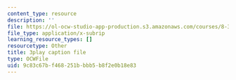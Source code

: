 ```yaml
---
content_type: resource
description: ''
file: https://ol-ocw-studio-app-production.s3.amazonaws.com/courses/8-333-statistical-mechanics-i-statistical-mechanics-of-particles-fall-2013/9c83c67bf468251bbbb5b8f2e0b18e83_6rn4q9mv4jQ.srt
file_type: application/x-subrip
learning_resource_types: []
resourcetype: Other
title: 3play caption file
type: OCWFile
uid: 9c83c67b-f468-251b-bbb5-b8f2e0b18e83
---
```

